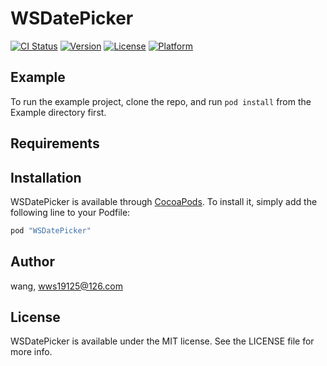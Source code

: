 # WSDatePicker

[![CI Status](http://img.shields.io/travis/wang/WSDatePicker.svg?style=flat)](https://travis-ci.org/wang/WSDatePicker)
[![Version](https://img.shields.io/cocoapods/v/WSDatePicker.svg?style=flat)](http://cocoapods.org/pods/WSDatePicker)
[![License](https://img.shields.io/cocoapods/l/WSDatePicker.svg?style=flat)](http://cocoapods.org/pods/WSDatePicker)
[![Platform](https://img.shields.io/cocoapods/p/WSDatePicker.svg?style=flat)](http://cocoapods.org/pods/WSDatePicker)

## Example

To run the example project, clone the repo, and run `pod install` from the Example directory first.

## Requirements

## Installation

WSDatePicker is available through [CocoaPods](http://cocoapods.org). To install
it, simply add the following line to your Podfile:

```ruby
pod "WSDatePicker"
```

## Author

wang, wws19125@126.com

## License

WSDatePicker is available under the MIT license. See the LICENSE file for more info.
